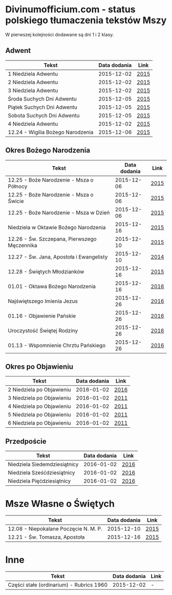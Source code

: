 # Divinumofficium.com - status polskiego tłumaczenia tekstów Mszy

W pierwszej kolejności dodawane są dni 1 i 2 klasy.

## Adwent

Tekst | Data dodania | Link
----- | -------------|-----
1 Niedziela Adwentu | 2015-12-02 | [2015](http://divinumofficium.com/cgi-bin/missa/missa.pl?lang2=Polski&Propers=1&date=11-29-2015)
2 Niedziela Adwentu | 2015-12-02 | [2015](http://divinumofficium.com/cgi-bin/missa/missa.pl?lang2=Polski&Propers=1&date=12-06-2015)
3 Niedziela Adwentu | 2015-12-02 | [2015](http://divinumofficium.com/cgi-bin/missa/missa.pl?lang2=Polski&Propers=1&date=12-13-2015)
Środa Suchych Dni Adwentu | 2015-12-05 | [2015](http://divinumofficium.com/cgi-bin/missa/missa.pl?lang2=Polski&Propers=1&date=12-16-2015)
Piątek Suchych Dni Adwentu | 2015-12-05 | [2015](http://divinumofficium.com/cgi-bin/missa/missa.pl?lang2=Polski&Propers=1&date=12-18-2015)
Sobota Suchych Dni Adwentu | 2015-12-05 | [2015](http://divinumofficium.com/cgi-bin/missa/missa.pl?lang2=Polski&Propers=1&date=12-19-2015)
4 Niedziela Adwentu | 2015-12-02 | [2015](http://divinumofficium.com/cgi-bin/missa/missa.pl?lang2=Polski&Propers=1&date=12-20-2015)
12.24 - Wigilia Bożego Narodzenia | 2015-12-06 | [2015](http://divinumofficium.com/cgi-bin/missa/missa.pl?lang2=Polski&Propers=1&date=12-24-2015)

## Okres Bożego Narodzenia

Tekst | Data dodania | Link
----- | -------------|-----
12.25 - Boże Narodzenie - Msza o Północy | 2015-12-06 | [2015](http://divinumofficium.com/cgi-bin/missa/missa.pl?lang2=Polski&Propers=1&date=12-25-2015&missanumber=1)
12.25 - Boże Narodzenie - Msza o Świcie | 2015-12-06 | [2015](http://divinumofficium.com/cgi-bin/missa/missa.pl?lang2=Polski&Propers=1&date=12-25-2015&missanumber=2)
12.25 - Boże Narodzenie - Msza w Dzień | 2015-12-06 | [2015](http://divinumofficium.com/cgi-bin/missa/missa.pl?lang2=Polski&Propers=1&date=12-25-2015&missanumber=3)
Niedziela w Oktawie Bożego Narodzenia | 2015-12-16 | [2015](http://divinumofficium.com/cgi-bin/missa/missa.pl?lang2=Polski&Propers=1&date=12-27-2015)
12.26 - Św. Szczepana, Pierwszego Męczennika | 2015-12-10 | [2015](http://divinumofficium.com/cgi-bin/missa/missa.pl?lang2=Polski&Propers=1&date=12-26-2015)
12.27 - Św. Jana, Apostoła i Ewangelisty | 2015-12-10 | [2014](http://divinumofficium.com/cgi-bin/missa/missa.pl?lang2=Polski&Propers=1&date=12-27-2014)
12.28 - Świętych Młodzianków | 2015-12-16 | [2015](http://divinumofficium.com/cgi-bin/missa/missa.pl?lang2=Polski&Propers=1&date=12-28-2015)
01.01 - Oktawa Bożego Narodzenia | 2015-12-16 | [2016](http://divinumofficium.com/cgi-bin/missa/missa.pl?lang2=Polski&Propers=1&date=01-01-2016)
Najświętszego Imienia Jezus | 2015-12-26 | [2016](http://divinumofficium.com/cgi-bin/missa/missa.pl?lang2=Polski&Propers=1&date=01-03-2016)
01.16 - Objawienie Pańskie | 2015-12-26 | [2016](http://divinumofficium.com/cgi-bin/missa/missa.pl?lang2=Polski&Propers=1&date=01-06-2016)
Uroczystość Świętej Rodziny | 2015-12-26 | [2016](http://divinumofficium.com/cgi-bin/missa/missa.pl?lang2=Polski&Propers=1&date=01-10-2016)
01.13 - Wspomnienie Chrztu Pańskiego | 2015-12-26 | [2016](http://divinumofficium.com/cgi-bin/missa/missa.pl?lang2=Polski&Propers=1&date=01-13-2016)

## Okres po Objawieniu

Tekst | Data dodania | Link
----- | -------------|-----
2 Niedziela po Objawieniu | 2016-01-02 | [2016](http://divinumofficium.com/cgi-bin/missa/missa.pl?lang2=Polski&Propers=1&date=01-17-2016)
3 Niedziela po Objawieniu | 2016-01-02 | [2011](http://divinumofficium.com/cgi-bin/missa/missa.pl?lang2=Polski&Propers=1&date=1-23-2011)
4 Niedziela po Objawieniu | 2016-01-02 | [2011](http://divinumofficium.com/cgi-bin/missa/missa.pl?lang2=Polski&Propers=1&date=01-30-2011)
5 Niedziela po Objawieniu | 2016-01-02 | [2011](http://divinumofficium.com/cgi-bin/missa/missa.pl?lang2=Polski&Propers=1&date=02-06-2011)
6 Niedziela po Objawieniu | 2016-01-02 | [2011](http://divinumofficium.com/cgi-bin/missa/missa.pl?lang2=Polski&Propers=1&date=02-13-2011)

## Przedpoście

Tekst | Data dodania | Link
----- | -------------|-----
Niedziela Siedemdziesiątnicy | 2016-01-02 | [2016](http://divinumofficium.com/cgi-bin/missa/missa.pl?lang2=Polski&Propers=1&date=01-24-2016)
Niedziela Sześćdziesiątnicy | 2016-01-02 | [2016](http://divinumofficium.com/cgi-bin/missa/missa.pl?lang2=Polski&Propers=1&date=01-31-2016)
Niedziela Pięćdziesiątnicy | 2016-01-02 | [2016](http://divinumofficium.com/cgi-bin/missa/missa.pl?lang2=Polski&Propers=1&date=02-07-2016)

# Msze Własne o Świętych

Tekst | Data dodania | Link
----- | -------------|-----
12.08 - Niepokalane Poczęcie N. M. P. | 2015-12-10 | [2015](http://divinumofficium.com/cgi-bin/missa/missa.pl?lang2=Polski&Propers=1&date=12-08-2015)
12.21 - Św. Tomasza, Apostoła | 2015-12-16 | [2015](http://divinumofficium.com/cgi-bin/missa/missa.pl?lang2=Polski&Propers=1&date=12-21-2015)

# Inne

Tekst | Data dodania | Link
----- | -------------|-----
Części stałe (ordinarium) - Rubrics 1960 | 2015-12-02 | -

